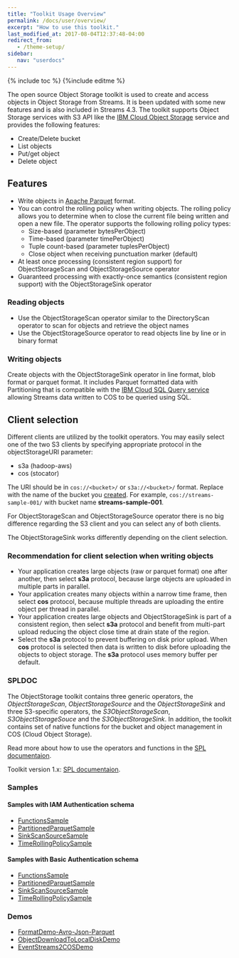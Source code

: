 ```yaml
---
title: "Toolkit Usage Overview"
permalink: /docs/user/overview/
excerpt: "How to use this toolkit."
last_modified_at: 2017-08-04T12:37:48-04:00
redirect_from:
   - /theme-setup/
sidebar:
   nav: "userdocs"
---
```

{% include toc %}
{%include editme %}

The open source Object Storage toolkit is used to create and access objects in Object Storage from Streams.  It is been updated with some new features and is also included in Streams 4.3.
The toolkit supports Object Storage services with S3 API like the [IBM Cloud Object Storage](https://cloud.ibm.com/docs/cloud-object-storage) service and provides the following features:

* Create/Delete bucket
* List objects
* Put/get object
* Delete object

## Features

* Write objects in [Apache Parquet](https://parquet.apache.org/) format.
* You can control the rolling policy when writing objects. The rolling policy allows you to determine when to close the current file being written and open a new file. The  operator supports the following rolling policy types:
  * Size-based (parameter bytesPerObject)
  * Time-based (parameter timePerObject)
  * Tuple count-based (parameter tuplesPerObject)
  * Close object when receiving punctuation marker (default)
* At least once processing (consistent region support) for ObjectStorageScan and ObjectStorageSource operator
* Guaranteed processing with exactly-once semantics (consistent region support) with the ObjectStorageSink operator

### Reading objects

* Use the ObjectStorageScan operator similar to the DirectoryScan operator to scan for objects and retrieve the object names
* Use the ObjectStorageSource operator to read objects line by line or in binary format

### Writing objects

Create objects with the ObjectStorageSink operator in line format, blob format or parquet format. It includes Parquet formatted data with Partitioning that is compatible with the [IBM Cloud SQL Query service](https://www.ibm.com/cloud/sql-query) allowing Streams data written to COS to be queried using SQL.


## Client selection

Different clients are utilized by the toolkit operators. You may easily select one of the two S3 clients by specifying appropriate protocol in the objectStorageURI parameter:

* s3a (hadoop-aws)
* cos (stocator)

The URI should be in `cos://<bucket>/` or `s3a://<bucket>/` format. Replace <bucket> with the name of the bucket you [created](https://cloud.ibm.com/docs/cloud-object-storage?topic=cloud-object-storage-getting-started-cloud-object-storage). For example, `cos://streams-sample-001/` with bucket name **streams-sample-001**.

For ObjectStorageScan and ObjectStorageSource operator there is no big difference regarding the S3 client and you can select any of both clients.

The ObjectStorageSink works differently depending on the client selection.


### Recommendation for client selection when writing objects

* Your application creates large objects (raw or parquet format) one after another, then select **s3a** protocol, because large objects are uploaded in multiple parts in parallel.
* Your application creates many objects within a narrow time frame, then select **cos** protocol, because multiple threads are uploading the entire object per thread in parallel.
* Your application creates large objects and ObjectStorageSink is part of a consistent region, then select **s3a** protocol and benefit from multi-part upload reducing the object close time at drain state of the region.
* Select the **s3a** protocol to prevent buffering on disk prior upload. When **cos** protocol is selected then data is written to disk before uploading the objects to object storage. The **s3a** protocol uses memory buffer per default.


### SPLDOC

The ObjectStorage toolkit contains three generic operators, the *ObjectStorageScan*, *ObjectStorageSource* and the *ObjectStorageSink*
and three S3-specific operators, the *S3ObjectStorageScan*, *S3ObjectStorageSouce* and the *S3ObjectStorageSink*.
In addition, the toolkit contains set of native functions for the bucket and object management in COS (Cloud Object Storage).

Read more about how to use the operators and functions in the [SPL documentaion](/streamsx.objectstorage/doc/spldoc/html/index.html).

Toolkit version 1.x: [SPL documentaion](/streamsx.objectstorage/doc/spldoc1.x/html/index.html).

### Samples

#### Samples with IAM Authentication schema

* [FunctionsSample](https://github.com/IBMStreams/streamsx.objectstorage/tree/develop/samples/iam/FunctionsSampleIAM)
* [PartitionedParquetSample](https://github.com/IBMStreams/streamsx.objectstorage/tree/develop/samples/iam/PartitionedParquetSampleIAM)
* [SinkScanSourceSample](https://github.com/IBMStreams/streamsx.objectstorage/tree/develop/samples/iam/SinkScanSourceSampleIAM)
* [TimeRollingPolicySample](https://github.com/IBMStreams/streamsx.objectstorage/tree/develop/samples/iam/TimeRollingPolicySampleIAM)

#### Samples with Basic Authentication schema

* [FunctionsSample](https://github.com/IBMStreams/streamsx.objectstorage/tree/develop/samples/basic/FunctionsSample)
* [PartitionedParquetSample](https://github.com/IBMStreams/streamsx.objectstorage/tree/develop/samples/basic/PartitionedParquetSample)
* [SinkScanSourceSample](https://github.com/IBMStreams/streamsx.objectstorage/tree/develop/samples/basic/SinkScanSourceSample)
* [TimeRollingPolicySample](https://github.com/IBMStreams/streamsx.objectstorage/tree/develop/samples/basic/TimeRollingPolicySample)


### Demos

* [FormatDemo-Avro-Json-Parquet](https://github.com/IBMStreams/streamsx.objectstorage/tree/develop/demo/com.ibm.streamsx.objectstorage.formats.demo)
* [ObjectDownloadToLocalDiskDemo](https://github.com/IBMStreams/streamsx.objectstorage/tree/develop/demo/com.ibm.streamsx.objectstorage.file.download.demo)
* [EventStreams2COSDemo](https://github.com/IBMStreams/streamsx.objectstorage/tree/develop/demo/data.historian.event.streams.cos.exactly.once.semantics.demo)




